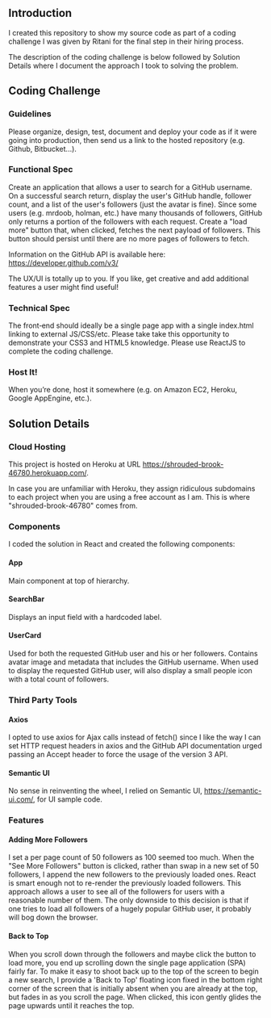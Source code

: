 ## Introduction

I created this repository to show my source code as part of a coding challenge I was given by Ritani for
the final step in their hiring process.

The description of the coding challenge is below followed by Solution Details where I document the approach
I took to solving the problem.

## Coding Challenge

### Guidelines

Please organize, design, test, document and deploy your code as if it were going into production, then send
us a link to the hosted repository (e.g. Github, Bitbucket...).

### Functional Spec

Create an application that allows a user to search for a GitHub username. On a successful search return,
display the user's GitHub handle, follower count, and a list of the user's followers (just the avatar is fine).
Since some users (e.g. mrdoob, holman, etc.) have many thousands of followers, GitHub only returns a
portion of the followers with each request. Create a "load more" button that, when clicked, fetches the next
payload of followers. This button should persist until there are no more pages of followers to fetch.

Information on the GitHub API is available here:  https://developer.github.com/v3/

The UX/UI is totally up to you. If you like, get creative and add additional features a user might find useful!

### Technical Spec

The front‐end should ideally be a single page app with a single index.html linking to external JS/CSS/etc.
Please take take this opportunity to demonstrate your CSS3 and HTML5 knowledge. Please use ReactJS to complete 
the coding challenge.

### Host It!

When you’re done, host it somewhere (e.g. on Amazon EC2, Heroku, Google AppEngine, etc.).

## Solution Details

### Cloud Hosting

This project is hosted on Heroku at URL https://shrouded-brook-46780.herokuapp.com/.

In case you are unfamiliar with Heroku, they assign ridiculous subdomains to each project when you are using a free account
as I am. This is where "shrouded-brook-46780" comes from.

### Components

I coded the solution in React and created the following components:

#### App

Main component at top of hierarchy.

#### SearchBar

Displays an input field with a hardcoded label.

#### UserCard

Used for both the requested GitHub user and his or her followers.  Contains avatar image and metadata that includes
the GitHub username.  When used to display the requested GitHub user, will also display a small people icon with a 
total count of followers.

### Third Party Tools

#### Axios

I opted to use axios for Ajax calls instead of fetch() since I like the way I can set HTTP request headers in axios
and the GitHub API documentation urged passing an Accept header to force the usage of the version 3 API.

#### Semantic UI

No sense in reinventing the wheel, I relied on Semantic UI, https://semantic-ui.com/, for UI sample code.

### Features

#### Adding More Followers

I set a per page count of 50 followers as 100 seemed too much. When the "See More Followers" button is clicked, rather
than swap in a new set of 50 followers, I append the new followers to the previously loaded ones. React is smart enough
not to re-render the previously loaded followers. This approach allows a user to see all of the followers for users with
a reasonable number of them. The only downside to this decision is that if one tries to load all followers of a hugely 
popular GitHub user, it probably will bog down the browser.

#### Back to Top

When you scroll down through the followers and maybe click the button to load more, you end up scrolling down the single
page application (SPA) fairly far.  To make it easy to shoot back up to the top of the screen to begin a new search, I 
provide a 'Back to Top' floating icon fixed in the bottom right corner of the screen that is initially absent when you are
already at the top, but fades in as you scroll the page.  When clicked, this icon gently glides the page upwards until it 
reaches the top.